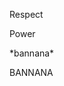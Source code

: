 <script src="https://cdn.jsdelivr.net/npm/typed.js@2.0.12"></script>
<style>
span { color: #fff !important; text-align: center; font-size: 40px; }
* { max-width: 100vw; max-height: 100vh; }
</style>
<div id="typed-strings">
  <p> Respect  </p>  <p> Power </p>
  <p> *bannana* </p> <p> BANNANA </p>
</div>
<span id="typed"></span>
<script>
  var typed = new Typed('#typed', {
    stringsElement: '#typed-strings',
    typeSpeed: 80,
    backSpeed: 80,
    loop: true,
    backDelay: 700
  });
</script>
